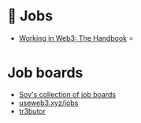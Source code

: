 # 💼 Jobs
- [Working in Web3: The Handbook](https://web3.smsunarto.com/) ⭐️

# Job boards
- [Sov's collection of job boards](https://sovs.notion.site/Jobs-7062a940fb8548edb075171881a5d2b9)
- [useweb3.xyz/jobs](https://www.useweb3.xyz/jobs)
- [tr3butor](https://app.tr3butor.io/)